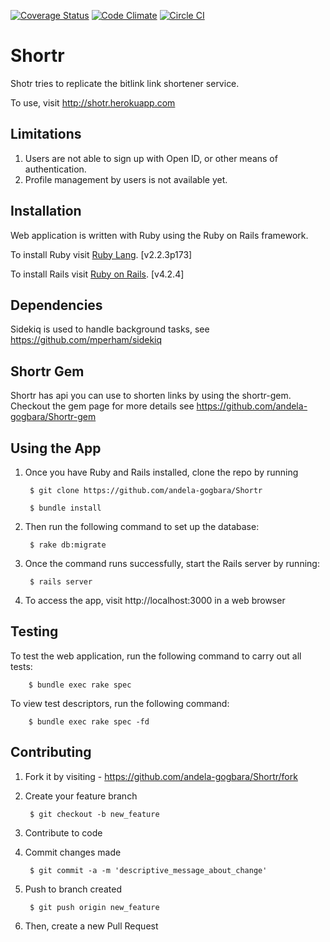 [![Coverage Status](https://coveralls.io/repos/github/andela-gogbara/Shortr/badge.svg?branch=master)](https://coveralls.io/github/andela-gogbara/Shortr?branch=master)
[![Code Climate](https://codeclimate.com/github/andela-gogbara/Shortr/badges/gpa.svg)](https://codeclimate.com/github/andela-gogbara/Shortr)
[![Circle CI](https://circleci.com/gh/andela-gogbara/Shortr.svg?style=svg)](https://circleci.com/gh/andela-gogbara/Shortr)

# Shortr

Shotr tries to replicate the bitlink link shortener service.

To use, visit http://shotr.herokuapp.com


## Limitations
1. Users are not able to sign up with Open ID, or other means of authentication.
2. Profile management by users is not available yet.

## Installation
Web application is written with Ruby using the Ruby on Rails framework.

To install Ruby visit [Ruby Lang](https://www.ruby-lang.org). [v2.2.3p173]

To install Rails visit [Ruby on Rails](http://rubyonrails.org/). [v4.2.4]

## Dependencies
Sidekiq is used to handle background tasks, see https://github.com/mperham/sidekiq

## Shortr Gem
Shortr has api you can use to shorten links by using the shortr-gem. Checkout the gem page for more details
see https://github.com/andela-gogbara/Shortr-gem

## Using the App

1. Once you have Ruby and Rails installed, clone the repo by running

        $ git clone https://github.com/andela-gogbara/Shortr

        $ bundle install

3. Then run the following command to set up the database:

        $ rake db:migrate

4. Once the command runs successfully, start the Rails server by running:

        $ rails server

4. To access the app, visit http://localhost:3000 in a web browser

## Testing

To test the web application, run the following command to carry out all tests:

        $ bundle exec rake spec

To view test descriptors, run the following command:

        $ bundle exec rake spec -fd

## Contributing

1. Fork it by visiting - https://github.com/andela-gogbara/Shortr/fork

2. Create your feature branch

        $ git checkout -b new_feature

3. Contribute to code

4. Commit changes made

        $ git commit -a -m 'descriptive_message_about_change'

5. Push to branch created

        $ git push origin new_feature

6. Then, create a new Pull Request
